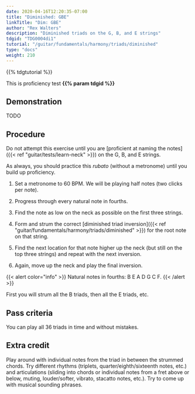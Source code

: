 ```yaml
---
date: 2020-04-16T12:20:35-07:00
title: "Diminished: GBE"
linkTitle: "Dim: GBE"
author: "Rex Walters"
description: "Diminished triads on the G, B, and E strings"
tdgid: "TDG0004di1"
tutorial: "/guitar/fundamentals/harmony/triads/diminished"
type: "docs"
weight: 210
---
```


{{% tdgtutorial %}}

This is proficiency test **{{% param tdgid %}}**

## Demonstration

TODO

## Procedure

Do not attempt this exercise until you are [proficient at naming the notes]({{< ref "guitar/tests/learn-neck" >}}) on the G, B, and E strings.

As always, you should practice this *rubato* (without a metronome) until you build up proficiency.

1. Set a metronome to 60 BPM. We will be playing half notes (two clicks per note).

2. Progress through every natural note in fourths.

  1. Find the note as low on the neck as possible on the first three strings.
  2. Form and strum the correct [diminished triad inversion]({{< ref "guitar/fundamentals/harmony/triads/diminished" >}}) for the root note on that string.
  3. Find the next location for that note higher up the neck (but still on the top three strings) and repeat with the next inversion.
  4. Again, move up the neck and play the final inversion.

{{< alert color="info" >}}
Natural notes in fourths: B E A D G C F.
{{< /alert >}}

First you will strum all the B triads, then all the E triads, etc.

## Pass criteria

You can play all 36 triads in time and without mistakes.

## Extra credit

Play around with individual notes from the triad in between the strummed chords. Try different rhythms (triplets, quarter/eighth/sixteenth notes, etc.) and articulations (sliding into chords or individual notes from a fret above or below, muting, louder/softer, vibrato, stacatto notes, etc.). Try to come up with musical sounding phrases.
